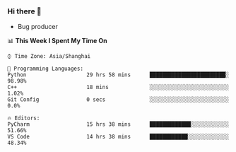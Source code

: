 ### Hi there 👋
* Bug producer
<!--START_SECTION:waka-->
📊 **This Week I Spent My Time On** 

```text
⌚︎ Time Zone: Asia/Shanghai

💬 Programming Languages: 
Python                   29 hrs 58 mins      ████████████████████████░   98.98% 
C++                      18 mins             ░░░░░░░░░░░░░░░░░░░░░░░░░   1.02% 
Git Config               0 secs              ░░░░░░░░░░░░░░░░░░░░░░░░░   0.0%

🔥 Editors: 
PyCharm                  15 hrs 38 mins      █████████████░░░░░░░░░░░░   51.66% 
VS Code                  14 hrs 38 mins      ████████████░░░░░░░░░░░░░   48.34%

```


<!--END_SECTION:waka-->
